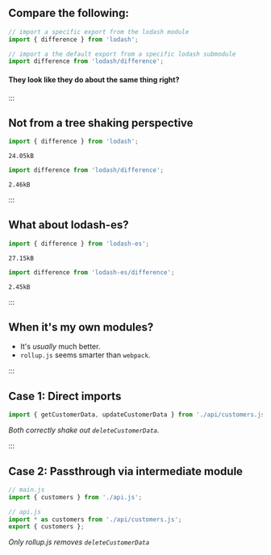 ## Compare the following:

```js
// import a specific export from the lodash module
import { difference } from 'lodash';

// import a the default export from a specific lodash submodule
import difference from 'lodash/difference';
```

#### They look like they do about the same thing right?

:::

## Not from a tree shaking perspective

```js
import { difference } from 'lodash';
```

`24.05kB`

```js
import difference from 'lodash/difference';
```

`2.46kB`

:::

## What about lodash-es?

```js
import { difference } from 'lodash-es';
```

`27.15kB`

```js
import difference from 'lodash-es/difference';
```

`2.45kB`

:::

## When it's my own modules?

- It's _usually_ much better.
- `rollup.js` seems smarter than `webpack`.

:::

## Case 1: Direct imports

```js
import { getCustomerData, updateCustomerData } from './api/customers.js';
```

_Both correctly shake out `deleteCustomerData`._

:::

## Case 2: Passthrough via intermediate module

```js
// main.js
import { customers } from './api.js';

// api.js
import * as customers from './api/customers.js';
export { customers };
```

_Only rollup.js removes `deleteCustomerData`_
